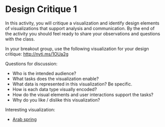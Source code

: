 # Design Critique 1

In this activity, you will critique a visualization and identify design
elements of visualizations that support analysis and communication. By the end
of the activity you should feel ready to share your observations and questions
with the class.

In your breakout group, use the following visualization for your design critique: http://nyti.ms/1OUa2g

Questions for discussion:

* Who is the intended audience?
* What tasks does the visualization enable?
* What data is represented in this visualization? Be specific.
* How is each data type visually encoded?
* How do the visual elements and user interactions support the tasks?
* Why do you like / dislike this visualization?


Interesting visualization:

* [Arab spring]


[Arab spring]: http://www.theguardian.com/world/interactive/2011/mar/22/middle-east-protest-interactive-timeline


